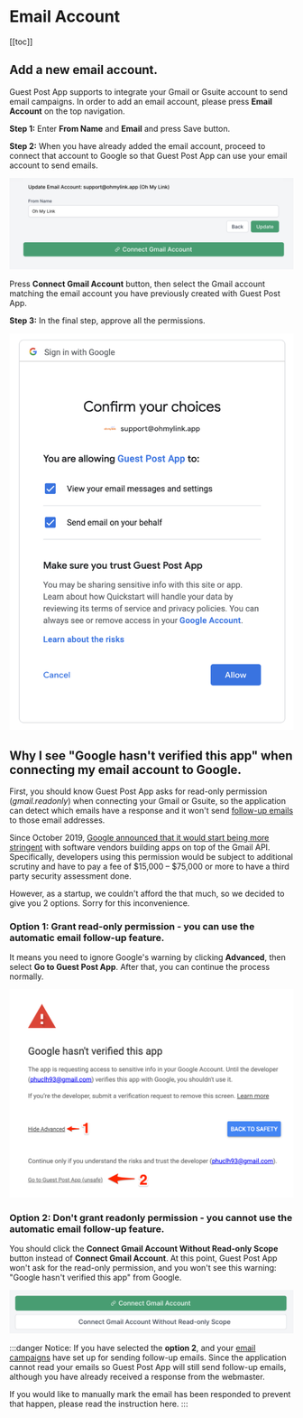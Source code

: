 # Email Account

[[toc]]

## Add a new email account.

Guest Post App supports to integrate your Gmail or Gsuite account to send email campaigns. In order to add an email account, please press **Email Account** on the top navigation.

**Step 1:** Enter **From Name** and **Email** and press Save button.

**Step 2:** When you have already added the email account, proceed to connect that account to Google so that Guest Post App can use your email account to send emails.

![Add email account](./../../assets/img/add-email-account.png)

Press **Connect Gmail Account** button, then select the Gmail account matching the email account you have previously created with Guest Post App.

**Step 3:** In the final step, approve all the permissions.

![Connect Google](./../../assets/img/connect-google.png)

## Why I see "Google hasn't verified this app" when connecting my email account to Google.

First, you should know Guest Post App asks for read-only permission (*gmail.readonly*) when connecting your Gmail or Gsuite, so the application can detect which emails have a response and it won't send [follow-up emails](/en/features/campaign.html#step-2-create-the-initial-and-follow-ups-email) to those email addresses.

Since October 2019, [Google announced that it would start being more stringent](https://cloud.google.com/blog/products/g-suite/elevating-user-trust-in-our-api-ecosystems) with software vendors building apps on top of the Gmail API. Specifically, developers using this permission would be subject to additional scrutiny and have to pay a fee of $15,000 – $75,000 or more to have a third party security assessment done.

However, as a startup, we couldn't afford the that much, so we decided to give you 2 options. Sorry for this inconvenience.

### Option 1: Grant read-only permission - you can use the automatic email follow-up feature.

It means you need to ignore Google's warning by clicking **Advanced**, then select **Go to Guest Post App**. After that, you can continue the process normally.

![Unverified App](./../../assets/img/unverified-app.png)

### Option 2: Don't grant readonly permission - you cannot use the automatic email follow-up feature.

You should click the **Connect Gmail Account Without Read-only Scope** button instead of **Connect Gmail Account**. At this point, Guest Post App won't ask for the read-only permission, and you won't see this warning: "Google hasn't verified this app" from Google.

![Gmail Buttons](./../../assets/img/gmail-buttons.png)

:::danger Notice:
If you have selected the **option 2**, and your [email campaigns](/en/features/campaign.html) have set up for sending follow-up emails. Since the application cannot read your emails so Guest Post App will still send follow-up emails, although you have already received a response from the webmaster.

If you would like to manually mark the email has been responded to prevent that happen, please read the instruction here.
:::
